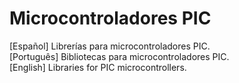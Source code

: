 # Microcontroladores PIC
[Español] Librerías para microcontroladores PIC.\
[Português] Bibliotecas para microcontroladores PIC.\
[English] Libraries for PIC microcontrollers.

